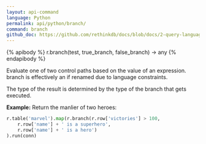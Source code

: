 ```yaml
---
layout: api-command 
language: Python
permalink: api/python/branch/
command: branch 
github_doc: https://github.com/rethinkdb/docs/blob/docs/2-query-language/api/python/control-structures/branch.md
---
```


{% apibody %}
r.branch(test, true_branch, false_branch) → any
{% endapibody %}

Evaluate one of two control paths based on the value of an expression. branch is effectively an if renamed due to language constraints.

The type of the result is determined by the type of the branch that gets executed.

__Example:__ Return the manlier of two heroes:

```py
r.table('marvel').map(r.branch(r.row['victories'] > 100,
    r.row['name'] + ' is a superhero',
    r.row['name'] + ' is a hero')
).run(conn)
```


